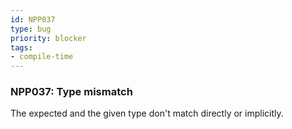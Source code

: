 ```yaml
---
id: NPP037
type: bug
priority: blocker
tags:
- compile-time 
---
```


### NPP037: Type mismatch
The expected and the given type don't match directly or implicitly.
